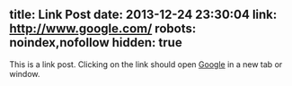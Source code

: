 title: Link Post
date: 2013-12-24 23:30:04
link: http://www.google.com/
robots: noindex,nofollow
hidden: true
---

This is a link post. Clicking on the link should open [Google](http://www.google.com/) in a new tab or window.
